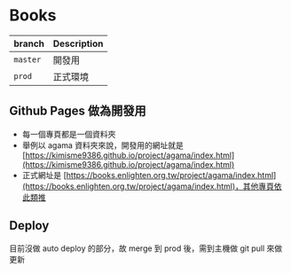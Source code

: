 # Books

| branch | Description |
| --- | --- |
| `master` | 開發用 |
| `prod` | 正式環境 |

## Github Pages 做為開發用

 - 每一個專頁都是一個資料夾
 - 舉例以 agama 資料夾來說，開發用的網址就是 [https://kimisme9386.github.io/project/agama/index.html](https://kimisme9386.github.io/project/agama/index.html)
 - 正式網址是 [https://books.enlighten.org.tw/project/agama/index.html](https://books.enlighten.org.tw/project/agama/index.html)，其他專頁依此類推
 
## Deploy

目前沒做 auto deploy 的部分，故 merge 到 prod 後，需到主機做 git pull 來做更新
